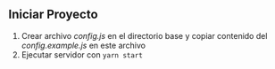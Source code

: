 ## Iniciar Proyecto

1. Crear archivo _config.js_ en el directorio base y copiar contenido del _config.example.js_ en este archivo
2. Ejecutar servidor con `yarn start`
